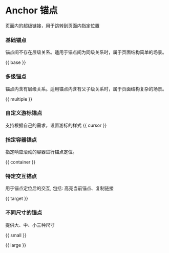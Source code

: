# Anchor 锚点

页面内的超级链接，用于跳转到页面内指定位置

### 基础锚点
锚点间不存在层级关系。适用于锚点间为同级关系时，属于页面结构简单的场景。

{{ base }}

### 多级锚点
锚点内含有层级关系。适用锚点内含有父子级关系时，属于页面结构复杂的场景。

{{ multiple }}

### 自定义游标锚点
支持根据自己的需求，设置游标的样式
{{ cursor }}

### 指定容器锚点

指定响应滚动的容器进行锚点定位。

{{ container }}

### 特定交互锚点

用于锚点定位后的交互, 包括: 高亮当前锚点、复制链接

{{ target }}

### 不同尺寸的锚点

提供大、中、小三种尺寸

{{ small }}

{{ large }}
